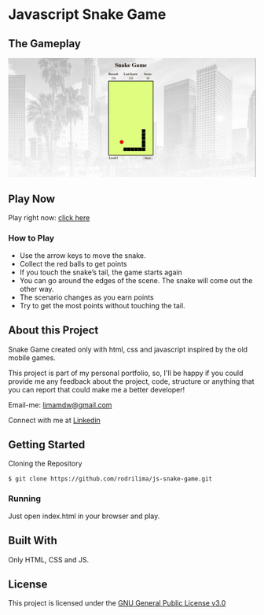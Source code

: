# Javascript Snake Game

## The Gameplay

![gameplay](https://github.com/rodrilima/js-snake-game/blob/master/images/gameplay.gif)

## Play Now

Play right now: [click here](https://rodrilima.github.io/js-snake-game/)

### How to Play

- Use the arrow keys to move the snake.
- Collect the red balls to get points
- If you touch the snake’s tail, the game starts again
- You can go around the edges of the scene. The snake will come out the other way.
- The scenario changes as you earn points
- Try to get the most points without touching the tail.

## About this Project

Snake Game created only with html, css and javascript inspired by the old mobile games.

This project is part of my personal portfolio, so, I'll be happy if you could provide me any feedback about the project, code, structure or anything that you can report that could make me a better developer!

Email-me: limamdw@gmail.com

Connect with me at [Linkedin](https://www.linkedin.com/in/rodrilima/)

## Getting Started

Cloning the Repository

```
$ git clone https://github.com/rodrilima/js-snake-game.git
```

### Running

Just open index.html in your browser and play.


## Built With

Only HTML, CSS and JS.

## License

This project is licensed under the [GNU General Public License v3.0](https://github.com/rodrilima/js-snake-game/blob/master/LICENSE)